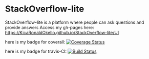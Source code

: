 # StackOverflow-lite
StackOverflow-lite is a platform where people can ask questions and provide answers
Access my gh-pages here: https://KicaRonaldOkello.github.io/StackOverflow-lite/UI

here is my badge for coverall: [![Coverage Status](https://coveralls.io/repos/github/KicaRonaldOkello/StackOverflow-lite/badge.svg)](https://coveralls.io/github/KicaRonaldOkello/StackOverflow-lite)

here is my badge for travis-CI: [![Build Status](https://travis-ci.org/KicaRonaldOkello/StackOverflow-lite.svg?branch=APIs)](https://travis-ci.org/KicaRonaldOkello/StackOverflow-lite)

